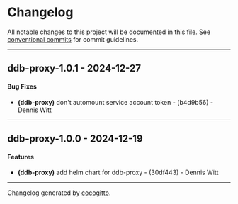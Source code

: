 # Changelog
All notable changes to this project will be documented in this file. See [conventional commits](https://www.conventionalcommits.org/) for commit guidelines.

- - -
## ddb-proxy-1.0.1 - 2024-12-27
#### Bug Fixes
- **(ddb-proxy)** don't automount service account token - (b4d9b56) - Dennis Witt

- - -

## ddb-proxy-1.0.0 - 2024-12-19
#### Features
- **(ddb-proxy)** add helm chart for ddb-proxy - (30df443) - Dennis Witt

- - -

Changelog generated by [cocogitto](https://github.com/cocogitto/cocogitto).